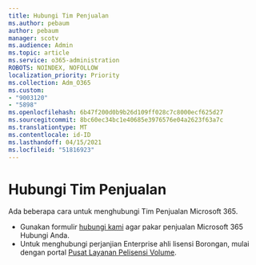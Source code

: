 ```yaml
---
title: Hubungi Tim Penjualan
ms.author: pebaum
author: pebaum
manager: scotv
ms.audience: Admin
ms.topic: article
ms.service: o365-administration
ROBOTS: NOINDEX, NOFOLLOW
localization_priority: Priority
ms.collection: Adm_O365
ms.custom:
- "9003120"
- "5898"
ms.openlocfilehash: 6b47f200d0b9b26d109ff028c7c8000ecf625d27
ms.sourcegitcommit: 8bc60ec34bc1e40685e3976576e04a2623f63a7c
ms.translationtype: MT
ms.contentlocale: id-ID
ms.lasthandoff: 04/15/2021
ms.locfileid: "51816923"
---
```

# <a name="contact-the-sales-team"></a>Hubungi Tim Penjualan

Ada beberapa cara untuk menghubungi Tim Penjualan Microsoft 365.

- Gunakan formulir [hubungi kami](https://go.microsoft.com/fwlink/p/?LinkId=518644&clcid=0x0409)  agar pakar penjualan Microsoft 365 Hubungi Anda.
- Untuk menghubungi perjanjian Enterprise ahli lisensi Borongan, mulai dengan portal [Pusat Layanan Pelisensi Volume](https://go.microsoft.com/fwlink/p/?LinkId=329762).

